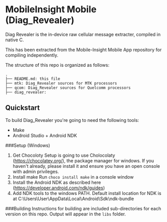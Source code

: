 MobileInsight Mobile (Diag_Revealer)
==============

Diag Revealer is the in-device raw cellular message extracter, compiled in native C.

This has been extracted from the Mobile-Insight Mobile App repository for compiling independently.

The structure of this repo is organized as follows:

```
.
├── README.md: this file
├── mtk: Diag_Revealer sources for MTK processors
├── qcom: Diag_Revealer sources for Quelcomm processors
├── diag_revealer:
```


## Quickstart

To build Diag_Revealer you're going to need the following tools:

- Make
- Android Studio + Android NDK

###Setup (Windows)

1. Get Chocoloty
    Setup is going to use Cholocolaty (https://chocolatey.org/), the package manager for windows.
    If you haven't already, please install it and ensure you have an open console with admin privileges.
2. Install make
    Run `choco install make` in a console window
3. Install the Android NDK as described here (https://developer.android.com/ndk/guides)
4. Add NDK tools to the windows PATH.
    Default install location for NDK is at C:\Users\User\AppData\Local\Android\Sdk\ndk-bundle

###Building
Instructions for building are included sub-directories for each version on this repo.
Output will appear in the `libs` folder.
